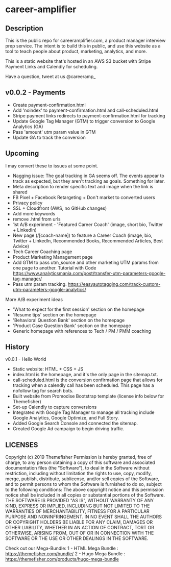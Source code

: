 # career-amplifier

## Description

This is the public repo for careeramplifier.com, a product manager interview prep service. The intent is to build this in public, and use this website as a tool to teach people about product, marketing, analytics, and more.

This is a static website that's hosted in an AWS S3 bucket with Stripe Payment Links and Calendly for scheduling. 

Have a question, tweet at us @careeramp_

## v0.0.2 - Payments

- Create payment-confirmation.html
- Add 'noindex' to payment-confirmation.html and call-scheduled.html
- Stripe payment links redirects to payment-confirmation.html for tracking
- Update Google Tag Manager (GTM) to trigger conversion to Google Analytics (GA)
- Pass 'amount' utm param value in GTM
- Update GA to track the conversion

## Upcoming

I may convert these to issues at some point.

- Nagging issue: The goal tracking in GA seems off. The events appear to track as expected, but they aren't tracking as goals. Something for later.
- Meta description to render specific text and image when the link is shared
- FB Pixel + Facebook Retargeting + Don't market to converted users
- Privacy policy
- SSL + Cloudfront (AWS, no GitHub changes)
- Add more keywords
- remove .html from urls
- 1st A/B experiment - 'Featured Career Coach' (image, short bio, Twitter + LinkedIn)
- New page (/[coach-name]) to feature a Career Coach (image, bio, Twitter + LinkedIn, Recommended Books, Recommended Articles, Best Advice)
- Tech Career Coaching page
- Product Marketing Management page
- Add GTM to pass utm_source and other marketing UTM params from one page to another. Tutorial with Code https://www.analyticsmania.com/post/transfer-utm-parameters-google-tag-manager/
- Pass utm param tracking. https://easyautotagging.com/track-custom-utm-parameters-google-analytics/

More A/B experiment ideas
- 'What to expect for the first session' section on the homepage
- 'Resume tips' section on the homepage
- 'Behavioral Question Bank' section on the homepage
- 'Product Case Question Bank' section on the homepage
- Generic homepage with references to Tech / PM / PMM coaching

## History

v0.0.1 - Hello World

- Static website: HTML + CSS + JS
- index.html is the homepage, and it's the only page in the sitemap.txt. 
- call-scheduled.html is the conversion confirmation page that allows for tracking when a calendly call has been scheduled. This page has a nofollow tag for search bots.
- Built website from Promodise Bootstrap template (license info below for Themefisher)
- Set-up Calendly to capture conversions
- Integrated with Google Tag Manager to manage all tracking include Google Analytics, Google Optimize, and Full Story.
- Added Google Search Console and connected the sitemap.
- Created Google Ad campaign to begin driving traffic.

## LICENSES

Copyright (c) 2019 Themefisher 
Permission is hereby granted, free of charge, to any person obtaining a copy of this software and associated documentation files (the "Software"), to deal in the Software without restriction, including without limitation the rights to use, copy, modify, merge, publish, distribute, sublicense, and/or sell copies of the Software, and to permit persons to whom the Software is furnished to do so, subject to the following conditions: The above copyright notice and this permission notice shall be included in all copies or substantial portions of the Software. THE SOFTWARE IS PROVIDED "AS IS", WITHOUT WARRANTY OF ANY KIND, EXPRESS OR IMPLIED, INCLUDING BUT NOT LIMITED TO THE WARRANTIES OF MERCHANTABILITY, FITNESS FOR A PARTICULAR PURPOSE AND NONINFRINGEMENT. IN NO EVENT SHALL THE AUTHORS OR COPYRIGHT HOLDERS BE LIABLE FOR ANY CLAIM, DAMAGES OR OTHER LIABILITY, WHETHER IN AN ACTION OF CONTRACT, TORT OR OTHERWISE, ARISING FROM, OUT OF OR IN CONNECTION WITH THE SOFTWARE OR THE USE OR OTHER DEALINGS IN THE SOFTWARE.

Check out our Mega-Bundle:
1 - HTML Mega Bundle : https://themefisher.com/bundle/
2 - Hugo Mega Bundle : https://themefisher.com/products/hugo-mega-bundle